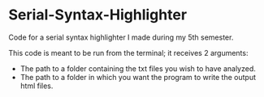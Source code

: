 # Serial-Syntax-Highlighter
Code for a serial syntax highlighter I made during my 5th semester.

This code is meant to be run from the terminal; it receives 2 arguments:
- The path to a folder containing the txt files you wish to have analyzed.
- The path to a folder in which you want the program to write the output html files.
